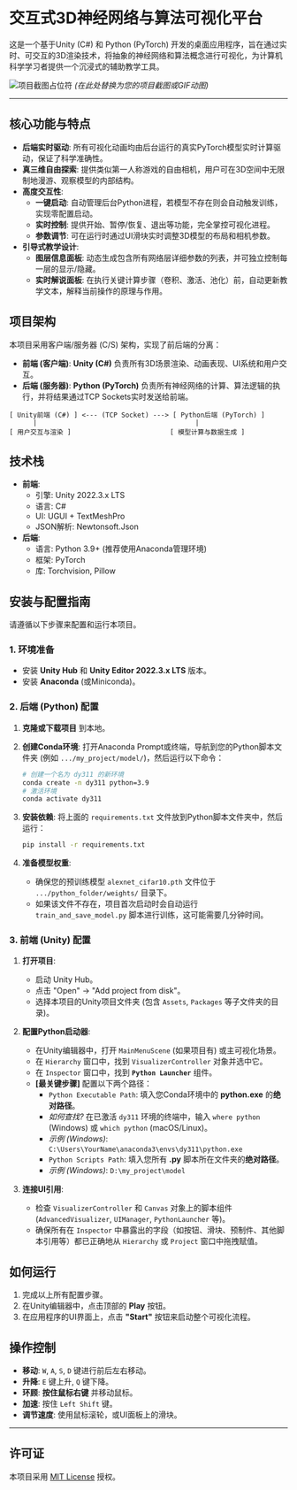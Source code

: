 # 交互式3D神经网络与算法可视化平台

这是一个基于Unity (C#) 和 Python (PyTorch) 开发的桌面应用程序，旨在通过实时、可交互的3D渲染技术，将抽象的神经网络和算法概念进行可视化，为计算机科学学习者提供一个沉浸式的辅助教学工具。

![项目截图占位符](https://via.placeholder.com/800x450.png?text=在此处替换为您的项目截图或GIF)
*(在此处替换为您的项目截图或GIF动图)*

---

## 核心功能与特点

*   **后端实时驱动**: 所有可视化动画均由后台运行的真实PyTorch模型实时计算驱动，保证了科学准确性。
*   **真三维自由探索**: 提供类似第一人称游戏的自由相机，用户可在3D空间中无限制地漫游、观察模型的内部结构。
*   **高度交互性**:
    *   **一键启动**: 自动管理后台Python进程，若模型不存在则会自动触发训练，实现零配置启动。
    *   **实时控制**: 提供开始、暂停/恢复、退出等功能，完全掌控可视化进程。
    *   **参数调节**: 可在运行时通过UI滑块实时调整3D模型的布局和相机参数。
*   **引导式教学设计**:
    *   **图层信息面板**: 动态生成包含所有网络层详细参数的列表，并可独立控制每一层的显示/隐藏。
    *   **实时解说面板**: 在执行关键计算步骤（卷积、激活、池化）前，自动更新教学文本，解释当前操作的原理与作用。

## 项目架构

本项目采用客户端/服务器 (C/S) 架构，实现了前后端的分离：

*   **前端 (客户端)**: **Unity (C#)** 负责所有3D场景渲染、动画表现、UI系统和用户交互。
*   **后端 (服务器)**: **Python (PyTorch)** 负责所有神经网络的计算、算法逻辑的执行，并将结果通过TCP Sockets实时发送给前端。

```
[ Unity前端 (C#) ] <--- (TCP Socket) ---> [ Python后端 (PyTorch) ]
      |                                        |
[ 用户交互与渲染 ]                         [ 模型计算与数据生成 ]
```

## 技术栈

*   **前端**:
    *   引擎: Unity 2022.3.x LTS
    *   语言: C#
    *   UI: UGUI + TextMeshPro
    *   JSON解析: Newtonsoft.Json
*   **后端**:
    *   语言: Python 3.9+ (推荐使用Anaconda管理环境)
    *   框架: PyTorch
    *   库: Torchvision, Pillow

## 安装与配置指南

请遵循以下步骤来配置和运行本项目。

### 1. 环境准备

*   安装 **Unity Hub** 和 **Unity Editor 2022.3.x LTS** 版本。
*   安装 **Anaconda** (或Miniconda)。

### 2. 后端 (Python) 配置

1.  **克隆或下载项目** 到本地。

2.  **创建Conda环境**:
    打开Anaconda Prompt或终端，导航到您的Python脚本文件夹 (例如 `.../my_project/model/`)，然后运行以下命令：
    ```bash
    # 创建一个名为 dy311 的新环境
    conda create -n dy311 python=3.9
    # 激活环境
    conda activate dy311
    ```

3.  **安装依赖**:
    将上面的 `requirements.txt` 文件放到Python脚本文件夹中，然后运行：
    ```bash
    pip install -r requirements.txt
    ```

4.  **准备模型权重**:
    *   确保您的预训练模型 `alexnet_cifar10.pth` 文件位于 `.../python_folder/weights/` 目录下。
    *   如果该文件不存在，项目首次启动时会自动运行 `train_and_save_model.py` 脚本进行训练，这可能需要几分钟时间。

### 3. 前端 (Unity) 配置

1.  **打开项目**:
    *   启动 Unity Hub。
    *   点击 "Open" -> "Add project from disk"。
    *   选择本项目的Unity项目文件夹 (包含 `Assets`, `Packages` 等子文件夹的目录)。

2.  **配置Python启动器**:
    *   在Unity编辑器中，打开 `MainMenuScene` (如果项目有) 或主可视化场景。
    *   在 `Hierarchy` 窗口中，找到 `VisualizerController` 对象并选中它。
    *   在 `Inspector` 窗口中，找到 **`Python Launcher`** 组件。
    *   **[最关键步骤]** 配置以下两个路径：
        *   `Python Executable Path`: 填入您Conda环境中的 **python.exe** 的**绝对路径**。
          *   *如何查找?* 在已激活 `dy311` 环境的终端中，输入 `where python` (Windows) 或 `which python` (macOS/Linux)。
          *   *示例 (Windows)*: `C:\Users\YourName\anaconda3\envs\dy311\python.exe`
        *   `Python Scripts Path`: 填入您所有 **.py** 脚本所在文件夹的**绝对路径**。
          *   *示例 (Windows)*: `D:\my_project\model`

3.  **连接UI引用**:
    *   检查 `VisualizerController` 和 `Canvas` 对象上的脚本组件 (`AdvancedVisualizer`, `UIManager`, `PythonLauncher` 等)。
    *   确保所有在 `Inspector` 中暴露出的字段（如按钮、滑块、预制件、其他脚本引用等）都已正确地从 `Hierarchy` 或 `Project` 窗口中拖拽赋值。

## 如何运行

1.  完成以上所有配置步骤。
2.  在Unity编辑器中，点击顶部的 **Play** 按钮。
3.  在应用程序的UI界面上，点击 **"Start"** 按钮来启动整个可视化流程。

## 操作控制

*   **移动**: `W`, `A`, `S`, `D` 键进行前后左右移动。
*   **升降**: `E` 键上升, `Q` 键下降。
*   **环顾**: **按住鼠标右键** 并移动鼠标。
*   **加速**: 按住 `Left Shift` 键。
*   **调节速度**: 使用鼠标滚轮，或UI面板上的滑块。

---
## 许可证

本项目采用 [MIT License](LICENSE.md) 授权。